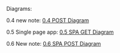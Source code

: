 Diagrams:

0.4 new note: [0.4 POST Diagram](https://www.websequencediagrams.com/cgi-bin/cdraw?lz=dGl0bGUgUE9TVCBEaWFncmFtCgpicm93c2VyLT5zZXJ2ZXI6IEhUVFAAHgZodHRwczovL3N0dWRpZXMuY3MuaGVsc2lua2kuZmkvZXhhbXBsZWFwcC9uZXdfbm90ZQoAPwYtPgBPBzogSFRNTC1zdGF0dXMAVBdHRQA9LW90ZXMAXwgAWBBjb2RlACFFbWFpbi5jcwBVFAASCQAfSWoAThlqcwoKbm90ZSBvdmVyIACCTAgAgysIIHN0YXJ0cyBleGVjdXRpbmcganMAgX0GdGhhdCByZXF1ZXN0cyBKU09OIGRhdGEgZnJvbSAAg2IGIAplbmQgAIMvBQCCU0VkYXRhLmpzb24AgwkTW3sgY29udGVudDogIm5ldwByBSIsIGRhdGU6ICIyMDIxLTAxLTA2VDE5OjI2OjEzLjUyNFoiIH0sIC4uLl0AgWgdAIF4BmVzIHRoZSBldmVudCBoYW5kbGVyAIF_CG5kZXJzAIFmBXMgdG8gZGlzcGxheQCBdgo&s=default)

0.5 Single page app: [0.5 SPA GET Diagram](https://www.websequencediagrams.com/cgi-bin/cdraw?lz=dGl0bGUgU1BBIEdFVCBEaWFncmFtCgpicm93c2VyLT5zZXJ2ZXI6IEhUVFAAHgVodHRwczovL3N0dWRpZXMuY3MuaGVsc2lua2kuZmkvZXhhbXBsZWFwcC9zcGEKADkGLS0-AEoHOiBIVE1MLWNvZGUAH0VtYWluLmNzcwBWEwASCQCBBUcuagBSFAASBwpub3RlIG92ZXIgAIFiCACCPAggc3RhcnRzIGV4ZWN1dGluZyBqcwCBewZ0aGF0IHJlcXVlc3RzIEpTT04gZGF0YSBmcm9tIACCcwYgCmVuZCBub3RlAIJORmRhdGEuanNvbgCDBxNbeyBjb250ZW50OiAidG9kYXkgaXMgSmFuIDZ0aCIsIGRhdGU6ICIyMDIxLTAxLTA2VDE5OjMxOjQ2LjIwNVoiIH0sIC4uLl0AgXAdAIIABmVzIHRoZSBldmVudCBoYW5kbGVyAIIHCG5kZXJzAIFuBXMgdG8gZGlzcGxheQCBfgo&s=default)

0.6 New note: [0.6 SPA POST Diagram](https://www.websequencediagrams.com/cgi-bin/cdraw?lz=dGl0bGUgU1BBIFBPU1QgRGlhZ3JhbQoKYnJvd3Nlci0-c2VydmVyOiBIVFRQAB4GaHR0cHM6Ly9zdHVkaWVzLmNzLmhlbHNpbmtpLmZpL2V4YW1wbGVhcHAvbmV3X25vdGVfc3BhCgBDBi0-AFMHOiB7Im1lc3NhZ2UiOiJub3RlIGNyZWF0ZWQifQo&s=default)
